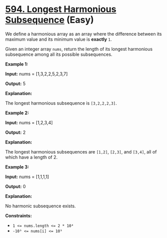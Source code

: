 # [594. Longest Harmonious Subsequence][link] (Easy)

[link]: https://leetcode.com/problems/longest-harmonious-subsequence/

We define a harmonious array as an array where the difference between its maximum value and its
minimum value is **exactly** `1`.

Given an integer array `nums`, return the length of its longest harmonious subsequence among all its
possible subsequences.

**Example 1:**

**Input:** nums = \[1,3,2,2,5,2,3,7\]

**Output:** 5

**Explanation:**

The longest harmonious subsequence is `[3,2,2,2,3]`.

**Example 2:**

**Input:** nums = \[1,2,3,4\]

**Output:** 2

**Explanation:**

The longest harmonious subsequences are `[1,2]`, `[2,3]`, and `[3,4]`, all of which have a length of
2.

**Example 3:**

**Input:** nums = \[1,1,1,1\]

**Output:** 0

**Explanation:**

No harmonic subsequence exists.

**Constraints:**

- `1 <= nums.length <= 2 * 10⁴`
- `-10⁹ <= nums[i] <= 10⁹`
